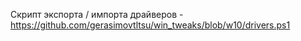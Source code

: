 Скрипт экспорта / импорта драйверов - https://github.com/gerasimovtltsu/win_tweaks/blob/w10/drivers.ps1
